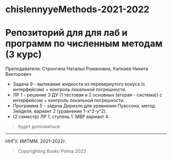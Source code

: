# chislennyyeMethods-2021-2022

# Репозиторий для для лаб и программ по численным методам (3 курс)  
Преподаватели: Стронгина Наталья Романовна, Капкаев Никита Викторович  

+ Задача 9 - вытекание жидкости из перевернутого конуса (с интерфейсом) + контроль локальной погрешности.  
+ ЛР 1 - решение 3 ДУ (1 тестовая и 2 основных (вторая - система)) с интерфейсом + контроль локальной погрешности. 
+ Программа 5 - задача Дирихле для уравнения Пуассона, метод Зейделя, вариант 2 (уравнение 1-x^2-y^2).   
+ (2 семестр) ЛР 1, ступень 1. МВР вариант 4.  
>будет дополняться
____
ННГУ. ИИТММ. 2021-2022г.  
>Copyrighting Busko Polina 2022
